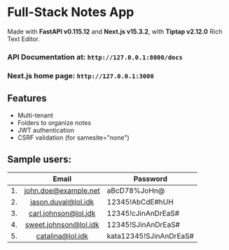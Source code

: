 # Full-Stack Notes App
Made with **FastAPI v0.115.12** and **Next.js v15.3.2**, with **Tiptap v2.12.0** Rich Text Editor.

### API Documentation at: `http://127.0.0.1:8000/docs`
### Next.js home page: `http://127.0.0.1:3000`

## Features
- Multi-tenant
- Folders to organize notes
- JWT authentication
- CSRF validation (for samesite="none")

## Sample users:

|| Email | Password |
|----|:-------:|----------|
|1.|john.doe@example.net| aBcD78%JoHn@|
|2.|jason.duval@lol.idk|12345!AbCdE#hUH|
|3.|carl.johnson@lol.idk|12345!cJinAnDrEaS#|
|4.|sweet.johnson@lol.idk|12345!SJinAnDrEaS#|
|5.|catalina@lol.idk|kata12345!SJinAnDrEaS#|

